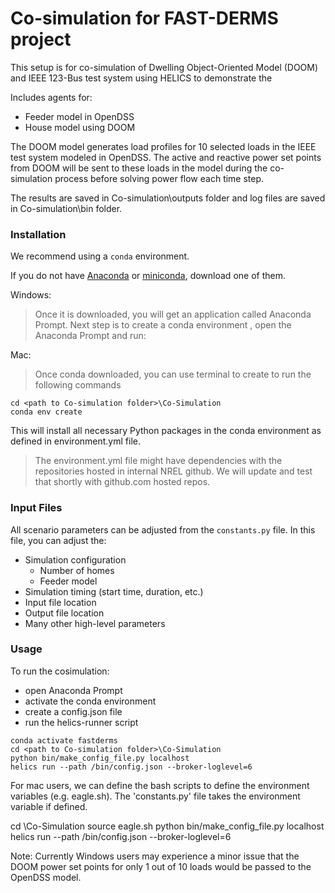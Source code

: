 # Co-simulation for FAST-DERMS project

This setup is for co-simulation of Dwelling Object-Oriented Model (DOOM) and IEEE 123-Bus test system using HELICS to demonstrate the 

Includes agents for:
 - Feeder model in OpenDSS
 - House model using DOOM
 
The DOOM model generates load profiles for 10 selected loads in the IEEE test system modeled in OpenDSS. The active and reactive power set points from DOOM will be sent to these loads in the model during the co-simulation process before solving power flow each time step.

The results are saved in Co-simulation\outputs folder and log files are saved in Co-simulation\bin folder.

### Installation

We recommend using a `conda` environment.

If you do not have
[Anaconda](https://www.anaconda.com/distribution/) or
[miniconda](https://docs.conda.io/en/latest/miniconda.html),
download one of them. 

Windows: 
> Once it is downloaded, you will get an application called Anaconda Prompt.
> Next step is to create a conda environment , open the Anaconda Prompt and run:

Mac: 
> Once conda downloaded, you can use terminal to create to run the following commands

```
cd <path to Co-simulation folder>\Co-Simulation
conda env create
```

This will install all necessary Python packages in the conda environment as defined in environment.yml file.
> The environment.yml file might have dependencies with the repositories hosted in internal NREL github. We will update and test that shortly with github.com hosted repos. 

### Input Files

All scenario parameters can be adjusted from the `constants.py` file.
In this file, you can adjust the:
 - Simulation configuration
    - Number of homes 
    - Feeder model 
 - Simulation timing (start time, duration, etc.)
 - Input file location
 - Output file location
 - Many other high-level parameters

### Usage

To run the cosimulation:
 - open Anaconda Prompt
 - activate the conda environment
 - create a config.json file
 - run the helics-runner script

```
conda activate fastderms
cd <path to Co-simulation folder>\Co-Simulation
python bin/make_config_file.py localhost
helics run --path /bin/config.json --broker-loglevel=6
```

For mac users, we can define the bash scripts to define the environment variables (e.g. eagle.sh). The 'constants.py' file takes the environment variable if defined. 

cd <path to Co-simulation folder>\Co-Simulation
source eagle.sh
python bin/make_config_file.py localhost
helics run --path /bin/config.json --broker-loglevel=6

Note: Currently Windows users may experience a minor issue that the DOOM power set points for only 1 out of 10 loads would be passed to the OpenDSS model.